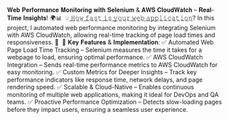 𝐖𝐞𝐛 𝐏𝐞𝐫𝐟𝐨𝐫𝐦𝐚𝐧𝐜𝐞 𝐌𝐨𝐧𝐢𝐭𝐨𝐫𝐢𝐧𝐠 𝐰𝐢𝐭𝐡 𝐒𝐞𝐥𝐞𝐧𝐢𝐮𝐦 & 𝐀𝐖𝐒 𝐂𝐥𝐨𝐮𝐝𝐖𝐚𝐭𝐜𝐡 – 𝐑𝐞𝐚𝐥-𝐓𝐢𝐦𝐞 𝐈𝐧𝐬𝐢𝐠𝐡𝐭𝐬! 🌍📊⁣
⁣
💡 ̲𝙷̲̲𝚘̲̲𝚠̲ ̲𝚏̲̲𝚊̲̲𝚜̲̲𝚝̲ ̲𝚒̲̲𝚜̲ ̲𝚢̲̲𝚘̲̲𝚞̲̲𝚛̲ ̲𝚠̲̲𝚎̲̲𝚋̲ ̲𝚊̲̲𝚙̲̲𝚙̲̲𝚕̲̲𝚒̲̲𝚌̲̲𝚊̲̲𝚝̲̲𝚒̲̲𝚘̲̲𝚗̲? In this project, I automated web performance monitoring by integrating Selenium with AWS CloudWatch, allowing real-time tracking of page load times and responsiveness. 🚀⁣
⁣
🔹 𝐊𝐞𝐲 𝐅𝐞𝐚𝐭𝐮𝐫𝐞𝐬 & 𝐈𝐦𝐩𝐥𝐞𝐦𝐞𝐧𝐭𝐚𝐭𝐢𝐨𝐧:⁣
✅ Automated Web Page Load Time Tracking – Selenium measures the time it takes for a webpage to load, ensuring optimal performance.⁣
✅ AWS CloudWatch Integration – Sends real-time performance metrics to AWS CloudWatch for easy monitoring.⁣
✅ Custom Metrics for Deeper Insights – Track key performance indicators like response time, network delays, and page rendering speed.⁣
✅ Scalable & Cloud-Native – Enables continuous monitoring of multiple web applications, making it ideal for DevOps and QA teams.⁣
✅ Proactive Performance Optimization – Detects slow-loading pages before they impact users, ensuring a seamless user experience.⁣
⁣
